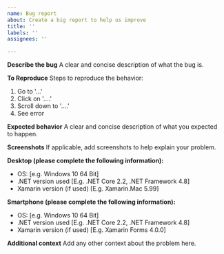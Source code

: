 ```yaml
---
name: Bug report
about: Create a big report to help us improve
title: ''
labels: ''
assignees: ''

---
```


**Describe the bug**
A clear and concise description of what the bug is.

**To Reproduce**
Steps to reproduce the behavior:
1. Go to '...'
2. Click on '....'
3. Scroll down to '....'
4. See error

**Expected behavior**
A clear and concise description of what you expected to happen.

**Screenshots**
If applicable, add screenshots to help explain your problem.

**Desktop (please complete the following information):**
 - OS: [e.g. Windows 10 64 Bit]
- .NET version used [E.g. .NET Core 2.2, .NET Framework 4.8]
- Xamarin version (if used) [E.g. Xamarin.Mac 5.99]

**Smartphone (please complete the following information):**
 - OS: [e.g. Windows 10 64 Bit]
- .NET version used [E.g. .NET Core 2.2, .NET Framework 4.8]
- Xamarin version (if used) [E.g. Xamarin Forms 4.0.0]

**Additional context**
Add any other context about the problem here.
